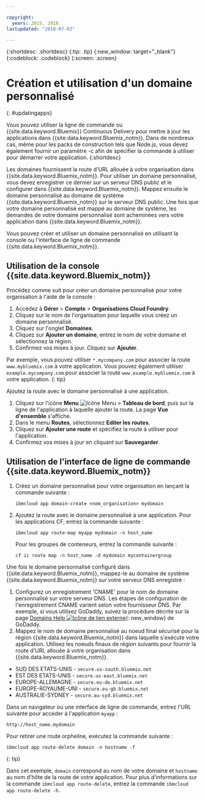 ```yaml
---

copyright:
  years: 2015, 2018
lastupdated: "2018-07-02"

---
```


{:shortdesc: .shortdesc}
{:tip: .tip}
{:new_window: target="_blank"}
{:codeblock: .codeblock}
{:screen: .screen}

# Création et utilisation d'un domaine personnalisé
{: #updatingapps}

Vous pouvez utiliser la ligne de commande ou {{site.data.keyword.Bluemix}} Continuous Delivery pour mettre à jour les applications dans {{site.data.keyword.Bluemix_notm}}. Dans de nombreux cas, même pour les packs de construction tels que Node.js, vous devez également fournir un paramètre -c afin de spécifier la
commande à utiliser pour démarrer votre application.
{:shortdesc}

Les domaines fournissent la route d'URL allouée à votre organisation dans {{site.data.keyword.Bluemix_notm}}. Pour utiliser un domaine personnalisé, vous devez enregistrer ce dernier sur un serveur DNS public et le configurer dans {{site.data.keyword.Bluemix_notm}}. Mappez ensuite le domaine personnalisé au domaine de système {{site.data.keyword.Bluemix_notm}} sur le serveur DNS public. Une fois que votre domaine personnalisé est mappé au domaine de système, les demandes de votre domaine personnalisé sont acheminées vers votre application
dans {{site.data.keyword.Bluemix_notm}}.

Vous pouvez créer et utiliser un domaine personnalisé en utilisant la console ou l'interface de ligne de commande {{site.data.keyword.Bluemix_notm}}.

## Utilisation de la console {{site.data.keyword.Bluemix_notm}}

Procédez comme suit pour créer un domaine personnalisé pour votre organisation à l'aide de la console :

1. Accédez à **Gérer** > **Compte** > **Organisations Cloud Foundry**.
2. Cliquez sur le nom de l'organisation pour laquelle vous créez un domaine personnalisé.
3. Cliquez sur l'onglet **Domaines**.
4. Cliquez sur **Ajouter un domaine**, entrez le nom de votre domaine et sélectionnez la région.
5. Confirmez vos mises à jour. Cliquez sur **Ajouter**.

Par exemple, vous pouvez utiliser `*.mycompany.com` pour associer la route `www.mybluemix.com` à votre application. Vous pouvez également utiliser `example.mycompany.com` pour associer la route `www.example.mybluemix.com` à votre application.
{: tip}

Ajoutez la route avec le domaine personnalisé à une application.

1. Cliquez sur l'icône **Menu** ![Icône Menu](../icons/icon_hamburger.svg) > **Tableau de bord**, puis sur la ligne de l'application à laquelle ajouter la route. La page **Vue d'ensemble** s'affiche.
2. Dans le menu **Routes**, sélectionnez **Editer les routes**.
3. Cliquez sur **Ajouter une route** et spécifiez la route à utiliser pour l'application.
4. Confirmez vos mises à jour en cliquant sur **Sauvegarder**.

## Utilisation de l'interface de ligne de commande {{site.data.keyword.Bluemix_notm}}

1. Créez un domaine personnalisé pour votre organisation en lançant la commande suivante :

   ```
   ibmcloud app domain-create <nom_organisation> mydomain
   ```

2. Ajoutez la route avec le domaine personnalisé à une application. Pour les applications CF, entrez la commande suivante :

   ```
   ibmcloud app route-map myapp mydomain -n host_name

   ```

   Pour les groupes de conteneurs, entrez la commande suivante :

   ```
   cf ic route map -n host_name -d mydomain mycontainergroup

   ```

Une fois le domaine personnalisé configuré dans {{site.data.keyword.Bluemix_notm}}, mappez-le au domaine de système
{{site.data.keyword.Bluemix_notm}} sur votre serveur DNS enregistré :

1. Configurez un enregistrement 'CNAME' pour le nom de domaine personnalisé sur votre serveur DNS. Les étapes de configuration de l'enregistrement
CNAME varient selon votre fournisseur DNS. Par exemple, si vous utilisez GoDaddy, suivez la procédure décrite sur la page [Domains Help ![Icône de lien externe](../icons/launch-glyph.svg "Icône de lien externe")](https://www.godaddy.com/help/add-a-cname-record-19236){: new_window} de GoDaddy.
2. Mappez le nom de domaine personnalisé au noeud final sécurisé pour la région {{site.data.keyword.Bluemix_notm}} dans laquelle s'exécute
votre application. Utilisez les noeuds finaux de région suivants pour fournir la route d'URL allouée à votre organisation dans {{site.data.keyword.Bluemix_notm}}.

  * SUD DES ETATS-UNIS - `secure.us-south.bluemix.net`
  * EST DES ETATS-UNIS - `secure.us-east.bluemix.net`
  * EUROPE-ALLEMAGNE - `secure.eu-de.bluemix.net`
  * EUROPE-ROYAUME-UNI - `secure.eu-gb.bluemix.net`
  * AUSTRALIE-SYDNEY - `secure.au-syd.bluemix.net`

Dans un navigateur ou une interface de ligne de commande, entrez l'URL suivante pour accéder à l'application `myapp` :

```
http://host_name.mydomain

```

Pour retirer une route orpheline, exécutez la commande suivante :

```
ibmcloud app route-delete domain -n hostname -f

```
{: tip}

Dans cet exemple, `domain` correspond au nom de votre domaine et `hostname` au nom d'hôte de la route de votre application. Pour plus d'informations sur la commande `ibmcloud app route-delete`, entrez la commande `ibmcloud app route-delete -h`.
